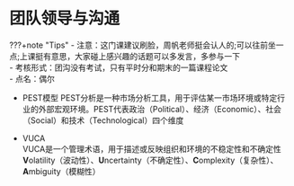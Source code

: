 # 团队领导与沟通

???+note "Tips"
	- 注意：这门课建议刷脸，周帆老师挺会认人的;可以往前坐一点;上课挺有意思，大家碰上感兴趣的话题可以多发言，多参与一下</br>
	- 考核形式：团沟没有考试，只有平时分和期末的一篇课程论文</br>
	- 点名：偶尔</br>



- PEST模型
PEST分析是一种市场分析工具，用于评估某一市场环境或特定行业的外部宏观环境。PEST代表政治（Political）、经济（Economic）、社会（Social）和技术（Technological）四个维度

- VUCA<br>
	VUCA是一个管理术语，用于描述或反映组织和环境的不稳定性和不确定性<br>
	**V**olatility（波动性）、**U**ncertainty（不确定性）、**C**omplexity（复杂性）、**A**mbiguity（模糊性）<br>